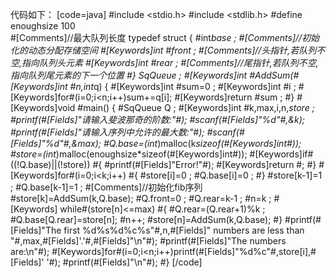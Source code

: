 代码如下：
[code=java]
#include <stdio.h>
#include <stdlib.h>
#define  enoughsize 100  
#[Comments]//最大队列长度
typedef struct 
{
    #int*base ;
    #[Comments]//初始化的动态分配存储空间
    #[Keywords]int #front ;
    #[Comments]//头指针,若队列不空,指向队列头元素
    #[Keywords]int #rear ;
    #[Comments]//尾指针,若队列不空,指向队列尾元素的下一个位置
#}
SqQueue ;
#[Keywords]int #AddSum(#[Keywords]int #n,int*q)
{
    #[Keywords]int #sum=0 ;
    #[Keywords]int #i ;
    #[Keywords]for#(i=0;i<n;i++)sum+=q[i];
    #[Keywords]return #sum ;
#}
#[Keywords]void #main()
{
    #SqQueue Q ;
    #[Keywords]int #k,max,i,n,*store ;
    #printf(#[Fields]"请输入斐波那奇的阶数:"#);
    #scanf(#[Fields]"%d"#,&k);
    #printf(#[Fields]"请输入序列中允许的最大数:"#);
    #scanf(#[Fields]"%d"#,&max);
    #Q.base=(int*)malloc(k*sizeof(#[Keywords]int#));
    #store=(int*)malloc(enoughsize*sizeof(#[Keywords]int#));
    #[Keywords]if#((!Q.base)||(!store))
    #{
        #printf(#[Fields]"Error!"#);
        #[Keywords]return #;
    #}
    #[Keywords]for#(i=0;i<k;i++)
    #{
        #store[i]=0 ;
        #Q.base[i]=0 ;
    #}
    #store[k-1]=1 ;
    #Q.base[k-1]=1 ;
    #[Comments]//初始化fib序列
    #store[k]=AddSum(k,Q.base);
    #Q.front=0 ;
    #Q.rear=k-1 ;
    #n=k ;
   #[Keywords] while#(store[n]<=max)
    #{
        #Q.rear=(Q.rear+1)%k ;
        #Q.base[Q.rear]=store[n];
        #n++;
        #store[n]=AddSum(k,Q.base);
    #}
    #printf(#[Fields]"The first %d%s%d%c%s"#,n,#[Fields]" numbers are less than "#,max,#[Fields]'.'#,#[Fields]"\n"#);
    #printf(#[Fields]"The numbers are:\n"#);
    #[Keywords]for#(i=0;i<n;i++)printf(#[Fields]"%d%c"#,store[i],#[Fields]' '#);
    #printf(#[Fields]"\n"#);
#}
[/code]